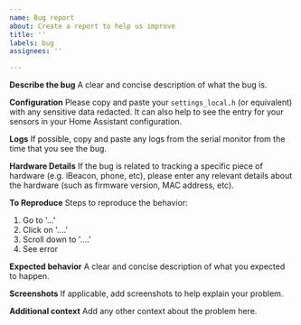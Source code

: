 ```yaml
---
name: Bug report
about: Create a report to help us improve
title: ''
labels: bug
assignees: ''

---
```


**Describe the bug**
A clear and concise description of what the bug is.

**Configuration**
Please copy and paste your `settings_local.h` (or equivalent) with any sensitive data redacted. It can also help to see the entry for your sensors in your Home Assistant configuration.

**Logs**
If possible, copy and paste any logs from the serial monitor from the time that you see the bug.

**Hardware Details**
If the bug is related to tracking a specific piece of hardware (e.g. iBeacon, phone, etc), please enter any relevant details about the hardware (such as firmware version, MAC address, etc).

**To Reproduce**
Steps to reproduce the behavior:
1. Go to '...'
2. Click on '....'
3. Scroll down to '....'
4. See error

**Expected behavior**
A clear and concise description of what you expected to happen.

**Screenshots**
If applicable, add screenshots to help explain your problem.

**Additional context**
Add any other context about the problem here.
